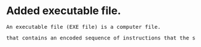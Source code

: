 <h1> Added executable file.</h1>
<pre>An executable file (EXE file) is a computer file. </pre>
<pre>that contains an encoded sequence of instructions that the system can execute directly when the user clicks the file icon.</pre>

